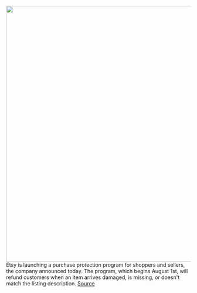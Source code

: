 <img src='https://cdn.vox-cdn.com/thumbor/O-NAZdEnV1btcxlWIIE_TboSWNo=/0x0:2040x1360/1200x800/filters:focal(857x517:1183x843)/cdn.vox-cdn.com/uploads/chorus_image/image/70948947/etsy18_2040.0.0.jpg' width='700px' /><br/>
Etsy is launching a purchase protection program for shoppers and sellers, the company announced today. The program, which begins August 1st, will refund customers when an item arrives damaged, is missing, or doesn't match the listing description.
<a href='https://www.theverge.com/2022/6/6/23156628/etsy-launches-purchase-protection-program-refunds'> Source <a/>